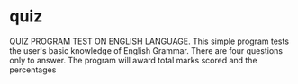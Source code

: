 # quiz
 QUIZ PROGRAM TEST ON ENGLISH LANGUAGE.
This simple program tests the user's basic knowledge of English Grammar.
There are four questions only to answer.
The program will award total marks scored and the percentages
